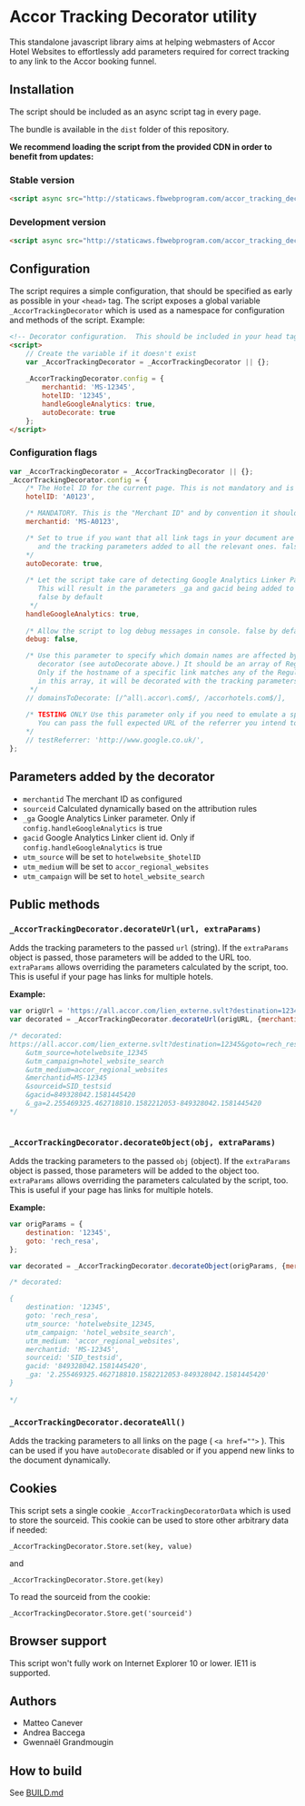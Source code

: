 # Accor Tracking Decorator utility

<!-- toc -->

This standalone javascript library aims at helping webmasters of Accor Hotel Websites to effortlessly
add parameters required for correct tracking to any link to the Accor booking funnel.

## Installation 

The script should be included as an async script tag in every page.

The bundle is available in the `dist` folder of this repository.

**We recommend loading the script from the provided CDN in order to benefit from updates:**

### Stable version

``` html
<script async src="http://staticaws.fbwebprogram.com/accor_tracking_decorator/decorator.js"></script>
```

### Development version

``` html
<script async src="http://staticaws.fbwebprogram.com/accor_tracking_decorator_dev/decorator.js"></script>
```

## Configuration

The script requires a simple configuration, that should be specified as early as possible in your
`<head>` tag. The script exposes a global variable `_AccorTrackingDecorator` which is used as a 
namespace for configuration and methods of the script. Example: 

``` html
<!-- Decorator configuration.  This should be included in your head tag ASAP. -->
<script>
    // Create the variable if it doesn't exist
    var _AccorTrackingDecorator = _AccorTrackingDecorator || {};
    
    _AccorTrackingDecorator.config = {
        merchantid: 'MS-12345',
        hotelID: '12345',
        handleGoogleAnalytics: true,
        autoDecorate: true
    };
</script>
```

### Configuration flags

``` javascript
var _AccorTrackingDecorator = _AccorTrackingDecorator || {};      
_AccorTrackingDecorator.config = {
    /* The Hotel ID for the current page. This is not mandatory and is '' by default */
    hotelID: 'A0123', 

    /* MANDATORY. This is the "Merchant ID" and by convention it should be MS-$HotelID */
    merchantid: 'MS-A0123',

    /* Set to true if you want that all link tags in your document are inspected automatically 
       and the tracking parameters added to all the relevant ones. false by default
    */
    autoDecorate: true,
    
    /* Let the script take care of detecting Google Analytics Linker Param and Client ID
       This will result in the parameters _ga and gacid being added to the links.
       false by default 
     */
    handleGoogleAnalytics: true,
      
    /* Allow the script to log debug messages in console. false by default */
    debug: false,

    /* Use this parameter to specify which domain names are affected by the automamatic 
       decorator (see autoDecorate above.) It should be an array of Regular Exprexsions.
       Only if the hostname of a specific link matches any of the Regular Expressions 
       in this array, it will be decorated with the tracking parameters.        
     */
    // domainsToDecorate: [/^all\.accor\.com$/, /accorhotels.com$/],
    
    /* TESTING ONLY Use this parameter only if you need to emulate a specific referrer and test the results. 
       You can pass the full expected URL of the referrer you intend to test
    */
    // testReferrer: 'http://www.google.co.uk/',
};                                   
```

## Parameters added by the decorator

- `merchantid` The merchant ID as configured
- `sourceid` Calculated dynamically based on the attribution rules
- `_ga` Google Analytics Linker parameter. Only if `config.handleGoogleAnalytics` is true
- `gacid` Google Analytics Linker client id. Only if `config.handleGoogleAnalytics` is true
- `utm_source` will be set to `hotelwebsite_$hotelID` 
- `utm_medium` will be set to `accor_regional_websites`
- `utm_campaign`  will be set to `hotel_website_search`

## Public methods

### `_AccorTrackingDecorator.decorateUrl(url, extraParams)`

Adds the tracking parameters to the passed `url` (string). If the `extraParams` object is passed, those parameters
will be added to the URL too. `extraParams` allows overriding the parameters calculated by the script, too. This is 
useful if your page has links for multiple hotels.

**Example:**

``` javascript
var origUrl = 'https://all.accor.com/lien_externe.svlt?destination=12345&goto=rech_resa';
var decorated = _AccorTrackingDecorator.decorateUrl(origURL, {merchantid: 'MS-12345'});

/* decorated: 
https://all.accor.com/lien_externe.svlt?destination=12345&goto=rech_resa
    &utm_source=hotelwebsite_12345
    &utm_campaign=hotel_website_search
    &utm_medium=accor_regional_websites
    &merchantid=MS-12345
    &sourceid=SID_testsid
    &gacid=849328042.1581445420
    &_ga=2.255469325.462718810.1582212053-849328042.1581445420
*/    
    
```

### `_AccorTrackingDecorator.decorateObject(obj, extraParams)`

Adds the tracking parameters to the passed `obj` (object). If the `extraParams` object is passed, those parameters
will be added to the object too. `extraParams` allows overriding the parameters calculated by the script, too. This is 
useful if your page has links for multiple hotels.

**Example:**

``` javascript
var origParams = {
    destination: '12345',
    goto: 'rech_resa',
};

var decorated = _AccorTrackingDecorator.decorateObject(origParams, {merchantid: 'MS-12345'});

/* decorated: 

{
    destination: '12345',
    goto: 'rech_resa',
    utm_source: 'hotelwebsite_12345,
    utm_campaign: 'hotel_website_search',
    utm_medium: 'accor_regional_websites',
    merchantid: 'MS-12345',
    sourceid: 'SID_testsid',
    gacid: '849328042.1581445420',
    _ga: '2.255469325.462718810.1582212053-849328042.1581445420'
} 
 
*/  
```

### `_AccorTrackingDecorator.decorateAll()`

Adds the tracking parameters to all links on the page ( `<a href="">` ). 
This can be used if you have `autoDecorate` disabled or if you append new links to the document dynamically.

## Cookies

This script sets a single cookie `_AccorTrackingDecoratorData` which is used to store the sourceid.
This cookie can be used to store other arbitrary data if needed:

`_AccorTrackingDecorator.Store.set(key, value)`

and 

`_AccorTrackingDecorator.Store.get(key)`

To read the sourceid from the cookie: 

`_AccorTrackingDecorator.Store.get('sourceid')`

## Browser support

This script won't fully work on Internet Explorer 10 or lower. IE11 is supported.

## Authors

- Matteo Canever
- Andrea Baccega
- Gwennaël Grandmougin

## How to build

See [BUILD.md](BUILD.md)